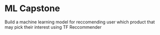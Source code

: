# ML Capstone
Build a machine learning model for reccomending user which product that may pick their interest using TF Reccommender
